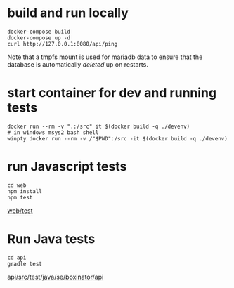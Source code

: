 # build and run locally

```
docker-compose build
docker-compose up -d
curl http://127.0.0.1:8080/api/ping
```

Note that a tmpfs mount is used for mariadb data to ensure that the database is automatically _deleted_ up on restarts.

# start container for dev and running tests
```
docker run --rm -v ".:/src" it $(docker build -q ./devenv)
# in windows msys2 bash shell
winpty docker run --rm -v /"$PWD":/src -it $(docker build -q ./devenv)
```

# run Javascript tests
```
cd web
npm install
npm test
```

[web/test](web/test)

# Run Java tests
```
cd api
gradle test
```
[api/src/test/java/se/boxinator/api](api/src/test/java/se/boxinator/api)
